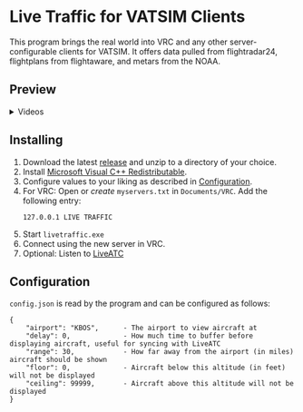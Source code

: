# Live Traffic for VATSIM Clients
This program brings the real world into VRC and any other server-configurable clients for VATSIM. It offers data pulled from flightradar24, flightplans from flightaware, and metars from the NOAA.

## Preview
<details>
<summary>Videos</Summary>

Boston Clearance/Ground/Tower

[![](https://img.youtube.com/vi/hU109JQMo9Y/0.jpg)](https://www.youtube.com/watch?v=hU109JQMo9Y)]

Boston Center

[![](https://img.youtube.com/vi/khF5jed41oI/0.jpg)](https://www.youtube.com/watch?v=khF5jed41oI)]

</details>

## Installing
1. Download the latest [release](https://github.com/Sequal32/vrcliveatc/releases/latest) and unzip to a directory of your choice.
2. Install [Microsoft Visual C++ Redistributable](https://www.microsoft.com/en-us/download/details.aspx?id=52685).
3. Configure values to your liking as described in [Configuration](#configuration).
4. For VRC:
    Open or *create* `myservers.txt` in `Documents/VRC`. Add the following entry: 
    ```
    127.0.0.1 LIVE TRAFFIC
    ```
5. Start `livetraffic.exe`
6. Connect using the new server in VRC.
7. Optional: Listen to [LiveATC](https://www.liveatc.net/)

## Configuration
`config.json` is read by the program and can be configured as follows:
```
{
    "airport": "KBOS",      - The airport to view aircraft at
    "delay": 0,             - How much time to buffer before displaying aircraft, useful for syncing with LiveATC
    "range": 30,            - How far away from the airport (in miles) aircraft should be shown
    "floor": 0,             - Aircraft below this altitude (in feet) will not be displayed
    "ceiling": 99999,       - Aircraft above this altitude will not be displayed
}
```